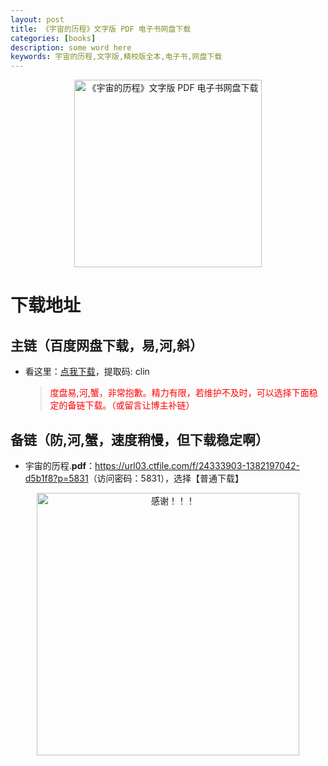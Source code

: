 ```yaml
---
layout: post
title: 《宇宙的历程》文字版 PDF 电子书网盘下载
categories: [books]
description: some word here
keywords: 宇宙的历程,文字版,精校版全本,电子书,网盘下载
---
```


<div align="center"><img src="https://qweree.cn/wp-content/uploads/2024/10/yu-zhou-de-li-cheng-tuya.jpg" alt="《宇宙的历程》文字版 PDF 电子书网盘下载" width="300px" height="auto"></div>

# 下载地址

## 主链（百度网盘下载，易,河,斜）

- 看这里：[点我下载](https://pan.baidu.com/s/1iMXUbSbtZQZjDcqDmnWUyw?pwd=clin)，提取码: clin

  > <p style="color:red" >度盘易,河,蟹，非常抱歉。精力有限，若维护不及时，可以选择下面稳定的备链下载。（或留言让博主补链）</p>

## 备链（防,河,蟹，速度稍慢，但下载稳定啊）

- 宇宙的历程.**pdf**：<https://url03.ctfile.com/f/24333903-1382197042-d5b1f8?p=5831>（访问密码：5831），选择【普通下载】

<div align="center"><img src="https://pic.imgdb.cn/item/661246bf68eb935713c7f81c.gif" alt="感谢！！！" width="420px" height="auto"/></div>
